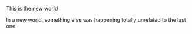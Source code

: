 
This is the new world

In a new world, something else was happening totally unrelated to the last one.
